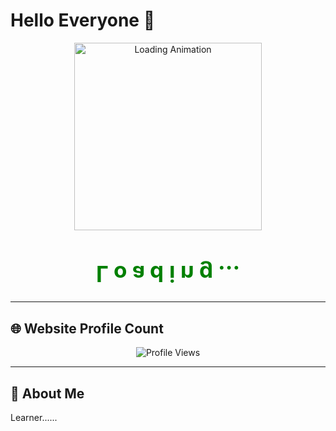 # Hello Everyone 👋
<div align="center">
  <img src="https://i.gifer.com/RRsS.gif" alt="Loading Animation" style="width: 300px; height: auto;">
</div>
<div align="center">
  <h1 style="color: green; font-size: 2.5em;">
    <span style="animation: fade-in 0.5s ease-in-out; transform: scaleY(-1); display: inline-block;">L</span>
    <span style="animation: fade-in 1s ease-in-out; transform: scaleY(-1); display: inline-block;">o</span>
    <span style="animation: fade-in 1.5s ease-in-out; transform: scaleY(-1); display: inline-block;">a</span>
    <span style="animation: fade-in 2s ease-in-out; transform: scaleY(-1); display: inline-block;">d</span>
    <span style="animation: fade-in 2.5s ease-in-out; transform: scaleY(-1); display: inline-block;">i</span>
    <span style="animation: fade-in 3s ease-in-out; transform: scaleY(-1); display: inline-block;">n</span>
    <span style="animation: fade-in 3.5s ease-in-out; transform: scaleY(-1); display: inline-block;">g</span>
    <span style="animation: fade-in 4s ease-in-out; transform: scaleY(-1); display: inline-block;">...</span>
  </h1>
</div>

---

## 🌐 **Website Profile Count**

<div align="center">
  <img src="https://profile-counter.glitch.me/your-github-username/count.svg" alt="Profile Views">
</div>

---



## 🚀 **About Me**

Learner......
